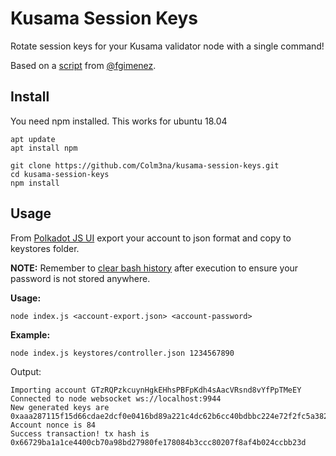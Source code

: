 # Kusama Session Keys

Rotate session keys for your Kusama validator node with a single command!

Based on a [script](https://paste.ubuntu.com/p/MhKM8vjVcD/) from [@fgimenez](https://github.com/fgimenez).

## Install

You need npm installed. This works for ubuntu 18.04

```
apt update
apt install npm
```

```
git clone https://github.com/Colm3na/kusama-session-keys.git
cd kusama-session-keys
npm install
```

## Usage

From [Polkadot JS UI](https://polkadot.js.org/apps/#/accounts) export your account to json format and copy to keystores folder.

**NOTE:** Remember to [clear bash history](https://askubuntu.com/questions/191999/how-to-clear-bash-history-completely) after execution to ensure your password is not stored anywhere.

**Usage:**

```
node index.js <account-export.json> <account-password>
```

**Example:**

```
node index.js keystores/controller.json 1234567890
```

Output:

```
Importing account GTzRQPzkcuynHgkEHhsPBFpKdh4sAacVRsnd8vYfPpTMeEY
Connected to node websocket ws://localhost:9944
New generated keys are 0xaaa287115f15d66cdae2dcf0e0416bd89a221c4dc62b6cc40bdbbc224e72f2fc5a382991d73337d051b95cd61a193fe2a4ab47087ed15d1d9e47fdd1eb8e390e94a682cbe5b5194bbba9d06a33e9c89d13ec05b0ac26bdb446d4521581bf1a2b4cfc4f58da7336c6728bcbc57f64d4189d02bc624de88c85f29331b1f7fad01a7692b9d4a4655fd4f49e624536f272bd1f564e2957eebfe8ae170b26c7507371
Account nonce is 84
Success transaction! tx hash is 0x66729ba1a1ce4400cb70a98bd27980fe178084b3ccc80207f8af4b024ccbb23d
```
